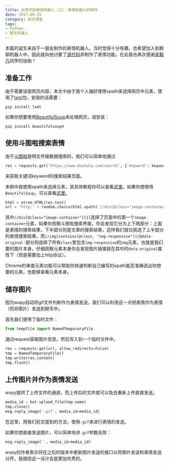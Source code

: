 ```yaml
---
title: 从零开始微信机器人（三）：表情机器人的制作
date: 2017-06-25
category: 知识课堂
tags: 
- Python
- 聊天机器人
---
```




本篇的诞生来自于一朋友制作的表情机器人。当时觉得十分有趣，也希望加入到群聊机器人中，因此就向他讨要了[源代码](https://github.com/qwIvan/microMsg-bot)并制作了表情功能。在此我也再次感谢[吴毅凡](https://github.com/qwIvan)同学的协助！



## 准备工作

由于需要读取网页内容，本文中由于我个人偏好使用xpath来选择网页中元素，使用了[lxml](http://lxml.de/)包，安装的话需要：

```shell
pip install lxml
```

如果你想要使用[BeautifulSoup](https://www.crummy.com/software/BeautifulSoup/bs4/doc/)来处理网页，请安装：

```shell
pip install beautifulsoup4
```

<!--more-->

## 使用斗图啦搜索表情

由于[斗图啦](https://www.doutula.com/)是明文传输数据搜索的，我们可以简单地通过

```python
res = requests.get('https://www.doutula.com/search', {'keyword': keyword})
```

来获取关键词keyword的搜索结果页面。

本例中我使用xpath来选择元素，其具体教程你可以查看[这里](http://www.w3school.com.cn/xpath/index.asp)。如果你想使用`BeautifulSoup`，可以查看[这里](https://github.com/qwIvan/microMsg-bot/blob/master/meme.py#L7)。

```python
html = etree.HTML(res.text)
url = 'http:' + random.choice(html.xpath('//div[@class="image-container"][1]//img[contains(@class, "img-responsive")]/@data-original'))
```

其中`//div[@class="image-container"][1]`选择了页面中的第一个`image-container`元素，如果你观察斗图啦搜索界面，你会发现它分为上下两部分：上面是表情的搜索结果，下半部分则是文章的搜索结果，这样我们就仅挑选了上半部分的表情搜索结果。而`//img[contains(@class, "img-responsive")]/@data-original'`部分则选择了所有`class`里包含`img-responsive`的`img`元素，也就是我们要的图片本身，仔细观察元素本身你会发现图片链接就在其中的`data-original`属性下（但是需要加上http协议）。

Chrome的审查元素功能可以帮助你快速判断自己编写的xpath能否准确选出你想要的元素，也能够查看元素本身。



## 储存图片

因为wxpy自动将gif文件判断作为表情发送，我们可以利用这一点把表情作为表情（而非图片）发送到聊天中。

首先我们使用了临时文件：

```python
from tempfile import NamedTemporaryFile
```

通过request获取图片信息，然后写入到一个临时文件中。

```python
res = requests.get(url, allow_redirects=False)
tmp = NamedTemporaryFile()
tmp.write(res.content)
tmp.flush()
```



## 上传图片并作为表情发送

wxpy提供了上传文件的通道，而上传后的文件就可以免去重新上传直接发送。

```python
media_id = bot.upload_file(tmp.name)
tmp.close()
msg.reply_image('.gif', media_id=media_id)
```

在这里，用我们前文提到的方法，使用`.gif`来进行表情的发送。

如果你想直接发送图片，可以简单地讲`.gif`参数去除：

```python
msg.reply_image('', media_id=media_id)
```

wxpy的作者表示将在之后的版本中更新图片发送的接口以将图片发送和表情发送分开，我相信这一设计会是更加优秀的。